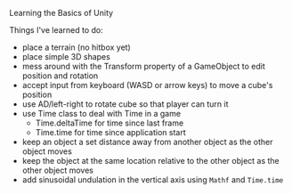 Learning the Basics of Unity

Things I've learned to do:
- place a terrain (no hitbox yet)
- place simple 3D shapes
- mess around with the Transform property of a GameObject to edit position and rotation
- accept input from keyboard (WASD or arrow keys) to move a cube's position
- use AD/left-right to rotate cube so that player can turn it
- use Time class to deal with Time in a game
    - Time.deltaTime for time since last frame
    - Time.time for time since application start
- keep an object a set distance away from another object as the other object moves
- keep the object at the same location relative to the other object as the other object moves
- add sinusoidal undulation in the vertical axis using `Mathf` and `Time.time`
